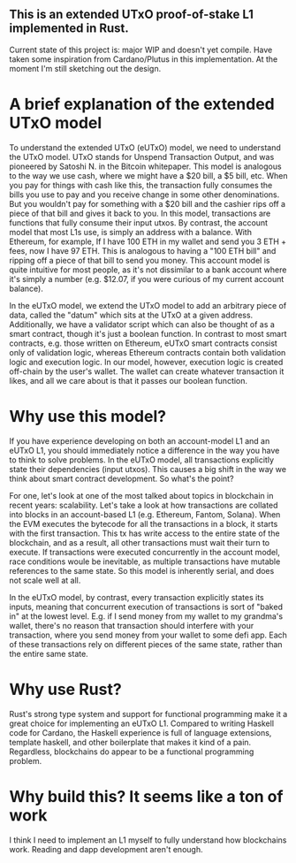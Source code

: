 ## This is an extended UTxO proof-of-stake L1 implemented in Rust. 
Current state of this project is: major WIP and doesn't yet compile.
Have taken some inspiration from Cardano/Plutus in this implementation. 
At the moment I'm still sketching out the design.

# A brief explanation of the extended UTxO model
To understand the extended UTxO (eUTxO) model, we need to understand the UTxO model.
UTxO stands for Unspend Transaction Output, and was pioneered by Satoshi N. in the Bitcoin whitepaper. This model is analogous to the way we use cash, where we might have a $20 bill, a $5 bill, etc. When you pay for things with cash like this, the transaction fully consumes the bills you use to pay and you receive change in some other denominations. But you wouldn't pay for something with a $20 bill and the cashier rips off a piece of that bill and gives it back to you. In this model, transactions are functions that fully consume their input utxos. By contrast, the account model that most L1s use, is simply an address with a balance. With Ethereum, for example, If I have 100 ETH in my wallet and send you 3 ETH + fees, now I have 97 ETH. This is analogous to having a "100 ETH bill" and ripping off a piece of that bill to send you money. This account model is quite intuitive for most people, as it's not dissimilar to a bank account where it's simply a number (e.g. $12.07, if you were curious of my current account balance).

In the eUTxO model, we extend the UTxO model to add an arbitrary piece of data, called the "datum" which sits at the UTxO at a given address. Additionally, we have a validator script which can also be thought of as a smart contract, though it's just a boolean function. In contrast to most smart contracts, e.g. those written on Ethereum, eUTxO smart contracts
consist only of validation logic, whereas Ethereum contracts contain both validation logic and execution logic. In our model, however, execution logic is created off-chain by the user's wallet. The wallet can create whatever transaction it likes, and all we care about is that it passes our boolean function. 

# Why use this model?
If you have experience developing on both an account-model L1 and an eUTxO L1, you should immediately notice a difference in the way you have to think to solve problems. In the eUTxO model, all transactions explicitly state their dependencies (input utxos). This causes a big shift in the way we think about smart contract development. So what's the point?

For one, let's look at one of the most talked about topics in blockchain in recent years: scalability. Let's take a look at how transactions are collated into blocks in an account-based L1 (e.g. Ethereum, Fantom, Solana). When the EVM executes the bytecode for all the transactions in a block, it starts with the first transaction. This tx has write access to the entire state of the blockchain, and as a result, all other transactions must wait their turn to execute. If transactions were executed concurrently in the account model, race conditions woule be inevitable, as multiple transactions have mutable references to the same state. So this model is inherently serial, and does not scale well at all. 

In the eUTxO model, by contrast, every transaction explicitly states its inputs, meaning that concurrent execution of transactions is sort of "baked in" at the lowest level. E.g. if I send money from my wallet to my grandma's wallet, there's no reason that transaction should interfere with your transaction, where you send money from your wallet to some defi app. Each of these transactions rely on different pieces of the same state, rather than the entire same state. 

# Why use Rust?
Rust's strong type system and support for functional programming make it a great choice for implementing an eUTxO L1. Compared to writing Haskell code for Cardano, the Haskell experience is full of language extensions, template haskell, and other boilerplate that makes it kind of a pain. Regardless, blockchains do appear to be a functional programming problem. 

# Why build this? It seems like a ton of work
I think I need to implement an L1 myself to fully understand how blockchains work. Reading and dapp development aren't enough.

